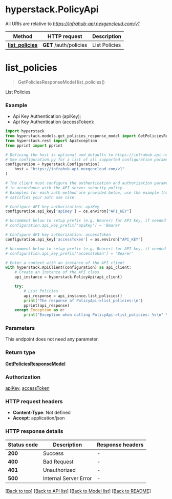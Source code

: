# hyperstack.PolicyApi

All URIs are relative to *https://infrahub-api.nexgencloud.com/v1*

Method | HTTP request | Description
------------- | ------------- | -------------
[**list_policies**](PolicyApi.md#list_policies) | **GET** /auth/policies | List Policies


# **list_policies**
> GetPoliciesResponseModel list_policies()

List Policies

### Example

* Api Key Authentication (apiKey):
* Api Key Authentication (accessToken):

```python
import hyperstack
from hyperstack.models.get_policies_response_model import GetPoliciesResponseModel
from hyperstack.rest import ApiException
from pprint import pprint

# Defining the host is optional and defaults to https://infrahub-api.nexgencloud.com/v1
# See configuration.py for a list of all supported configuration parameters.
configuration = hyperstack.Configuration(
    host = "https://infrahub-api.nexgencloud.com/v1"
)

# The client must configure the authentication and authorization parameters
# in accordance with the API server security policy.
# Examples for each auth method are provided below, use the example that
# satisfies your auth use case.

# Configure API key authorization: apiKey
configuration.api_key['apiKey'] = os.environ["API_KEY"]

# Uncomment below to setup prefix (e.g. Bearer) for API key, if needed
# configuration.api_key_prefix['apiKey'] = 'Bearer'

# Configure API key authorization: accessToken
configuration.api_key['accessToken'] = os.environ["API_KEY"]

# Uncomment below to setup prefix (e.g. Bearer) for API key, if needed
# configuration.api_key_prefix['accessToken'] = 'Bearer'

# Enter a context with an instance of the API client
with hyperstack.ApiClient(configuration) as api_client:
    # Create an instance of the API class
    api_instance = hyperstack.PolicyApi(api_client)

    try:
        # List Policies
        api_response = api_instance.list_policies()
        print("The response of PolicyApi->list_policies:\n")
        pprint(api_response)
    except Exception as e:
        print("Exception when calling PolicyApi->list_policies: %s\n" % e)
```



### Parameters

This endpoint does not need any parameter.

### Return type

[**GetPoliciesResponseModel**](GetPoliciesResponseModel.md)

### Authorization

[apiKey](../README.md#apiKey), [accessToken](../README.md#accessToken)

### HTTP request headers

 - **Content-Type**: Not defined
 - **Accept**: application/json

### HTTP response details

| Status code | Description | Response headers |
|-------------|-------------|------------------|
**200** | Success |  -  |
**400** | Bad Request |  -  |
**401** | Unauthorized |  -  |
**500** | Internal Server Error |  -  |

[[Back to top]](#) [[Back to API list]](../README.md#documentation-for-api-endpoints) [[Back to Model list]](../README.md#documentation-for-models) [[Back to README]](../README.md)

